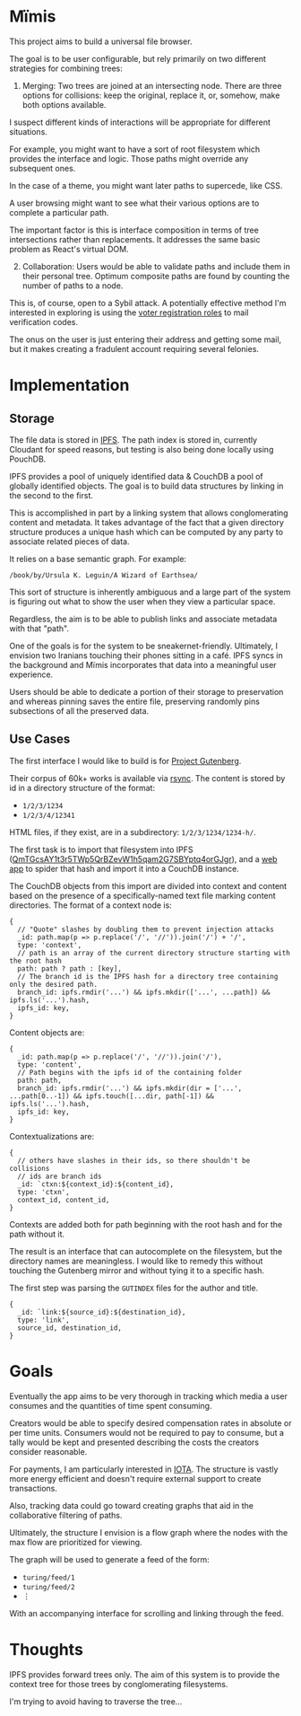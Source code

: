 # Μïmis

This project aims to build a universal file browser.

The goal is to be user configurable, but rely primarily on two different strategies for combining trees:

1. Merging: Two trees are joined at an intersecting node. There are three options for collisions: keep the original, replace it, or, somehow, make both options available.

  I suspect different kinds of interactions will be appropriate for different situations.

  For example, you might want to have a sort of root filesystem which provides the interface and logic. Those paths might override any subsequent ones.

  In the case of a theme, you might want later paths to supercede, like CSS.

  A user browsing might want to see what their various options are to complete a particular path.

  The important factor is this is interface composition in terms of tree intersections rather than replacements. It addresses the same basic problem as React's virtual DOM.

2. Collaboration: Users would be able to validate paths and include them in their personal tree. Optimum composite paths are found by counting the number of paths to a node.

  This is, of course, open to a Sybil attack. A potentially effective method I'm interested in exploring is using the [voter registration roles](http://voterlist.electproject.org) to mail verification codes.

  The onus on the user is just entering their address and getting some mail, but it makes creating a fradulent account requiring several felonies.

# Implementation

## Storage

The file data is stored in [IPFS](//ipfs.io). The path index is stored in, currently Cloudant for speed reasons, but testing is also being done locally using PouchDB.

IPFS provides a pool of uniquely identified data & CouchDB a pool of globally identified objects. The goal is to build data structures by linking in the second to the first.

This is accomplished in part by a linking system that allows conglomerating content and metadata. It takes advantage of the fact that a given directory structure produces a unique hash which can be computed by any party to associate related pieces of data.

It relies on a base semantic graph. For example:

`/book/by/Ursula K. Leguin/A Wizard of Earthsea/`

This sort of structure is inherently ambiguous and a large part of the system is figuring out what to show the user when they view a particular space.

Regardless, the aim is to be able to publish links and associate metadata with that "path".

One of the goals is for the system to be sneakernet-friendly. Ultimately, I envision two Iranians touching their phones sitting in a café. IPFS syncs in the background and Μïmis incorporates that data into a meaningful user experience.

Users should be able to dedicate a portion of their storage to preservation and whereas pinning saves the entire file, preserving randomly pins subsections of all the preserved data.

## Use Cases

The first interface I would like to build is for [Project Gutenberg](//gutenberg.org).

Their corpus of 60k+ works is available via [rsync](bin/gutenberg.sh). The content is stored by id in a directory structure of the format:

* `1/2/3/1234`
* `1/2/3/4/12341`

HTML files, if they exist, are in a subdirectory: `1/2/3/1234/1234-h/`.

The first task is to import that filesystem into IPFS ([QmTGcsAY1t3r5TWp5QrBZevW1h5qam2G7SBYptq4orGJgr](ipfs://QmTGcsAY1t3r5TWp5QrBZevW1h5qam2G7SBYptq4orGJgr)), and a [web app](//forets.web.app) to spider that hash and import it into a CouchDB instance.

The CouchDB objects from this import are divided into context and content based on the presence of a specifically-named text file marking content directories. The format of a context node is:

    {
      // "Quote" slashes by doubling them to prevent injection attacks
      _id: path.map(p => p.replace('/', '//')).join('/') + '/',
      type: 'context',
      // path is an array of the current directory structure starting with the root hash
      path: path ? path : [key],
      // The branch id is the IPFS hash for a directory tree containing only the desired path.
      branch_id: ipfs.rmdir('...') && ipfs.mkdir(['...', ...path]) && ipfs.ls('...').hash,
      ipfs_id: key,
    }

Content objects are:

    {
      _id: path.map(p => p.replace('/', '//')).join('/'),
      type: 'content',
      // Path begins with the ipfs id of the containing folder
      path: path,
      branch_id: ipfs.rmdir('...') && ipfs.mkdir(dir = ['...', ...path[0..-1]) && ipfs.touch([...dir, path[-1]) && ipfs.ls('...').hash,
      ipfs_id: key,
    }

Contextualizations are:

    {
      // others have slashes in their ids, so there shouldn't be collisions
      // ids are branch ids
      _id: `ctxn:${context_id}:${content_id},
      type: 'ctxn',
      context_id, content_id,
    }

Contexts are added both for path beginning with the root hash and for the path without it.

The result is an interface that can autocomplete on the filesystem, but the directory names are meaningless. I would like to remedy this without touching the Gutenberg mirror and without tying it to a specific hash.

The first step was parsing the `GUTINDEX` files for the author and title.

    {
      _id: `link:${source_id}:${destination_id},
      type: 'link',
      source_id, destination_id,
    }

# Goals

Eventually the app aims to be very thorough in tracking which media a user consumes and the quantities of time spent consuming.

Creators would be able to specify desired compensation rates in absolute or per time units. Consumers would not be required to pay to consume, but a tally would be kept and presented describing the costs the creators consider reasonable.

For payments, I am particularly interested in [IOTA](//iota.io). The structure is vastly more energy efficient and doesn't require external support to create transactions.

Also, tracking data could go toward creating graphs that aid in the collaborative filtering of paths.

Ultimately, the structure I envision is a flow graph where the nodes with the max flow are prioritized for viewing.

The graph will be used to generate a feed of the form:

* `turing/feed/1`
* `turing/feed/2`
* ⋮

With an accompanying interface for scrolling and linking through the feed.

# Thoughts

IPFS provides forward trees only. The aim of this system is to provide the context tree for those trees by conglomerating filesystems.

I'm trying to avoid having to traverse the tree…